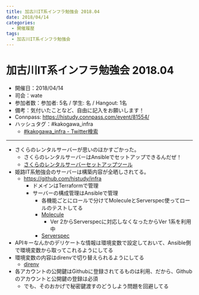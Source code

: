 ```yaml
---
title: 加古川IT系インフラ勉強会 2018.04
date: 2018/04/14
categories:
  - 開催履歴
tags:
  - 加古川IT系インフラ勉強会
---
```


加古川IT系インフラ勉強会 2018.04
===

* 開催日：2018/04/14
* 司会：wate
* 参加者数：参加者: 5名 / 学生:  名 / Hangout:  1名
* 備考：気付いたことなど、自由に記入をお願いします！
* Connpass: https://histudy.connpass.com/event/81554/
* ハッシュタグ：#kakogawa_infra
    * [#kakogawa_infra - Twitter検索](https://twitter.com/search?q=%23kakogawa_infra&src=typd)

---

* さくらのレンタルサーバーが思いのほかすごかった。
    * さくらのレンタルサーバーはAnsibleでセットアップできるんだぜ！
    * [さくらのレンタルサーバーセットアップツール](https://github.com/wate/tools/tree/master/sakura_rentalserver)
* 姫路IT系勉強会のサーバーは構築内容が全晒しされてる。
    * https://github.com/histudy/infra
      * ドメインはTerraformで管理
      * サーバーの構成管理はAnsibleで管理
          * 各機能ごとにロールで分けてMoleculeとServerspec使ってロールのテストしてる
          * [Molecule](https://github.com/metacloud/molecule)
              * Ver 2からServerspecに対応しなくなったからVer 1系を利用中
          * [Serverspec](http://serverspec.org/)
* APIキーなんかのデリケートな情報は環境変数で設定しておいて、Ansible側で環境変数から取ってこれるようにしてる
* 環境変数の内容はdirenvで切り替えられるようにしてる
    * [direnv](https://github.com/direnv/direnv)
* 各アカウントの公開鍵はGithubに登録されてるものは利用、だから、Githubのアカウントと公開鍵の登録は必須
    * でも、そのおかげで秘密鍵渡すのどうしよう問題を回避してる
